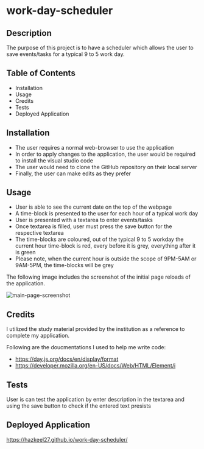 # work-day-scheduler

## Description

The purpose of this project is to have a scheduler which allows the user to save events/tasks for a typical 9 to 5 work day.

## Table of Contents

- Installation
- Usage
- Credits
- Tests
- Deployed Application

## Installation

- The user requires a normal web-browser to use the application
- In order to apply changes to the application, the user would be required to install the visual studio code
- The user would need to clone the GitHub repository on their local server
- Finally, the user can make edits as they prefer

## Usage

- User is able to see the current date on the top of the webpage
- A time-block is presented to the user for each hour of a typical work day
- User is presented with a textarea to enter events/tasks
- Once textarea is filled, user must press the save button for the respective textarea
- The time-blocks are coloured, out of the typical 9 to 5 workday the current hour time-block is red, every before it is grey, everything after it is green
- Please note, when the current hour is outside the scope of 9PM-5AM or 9AM-5PM, the time-blocks will be grey 

The following image includes the screenshot of the initial page reloads of the application.

![main-page-screenshot](https://github.com/hazkeel27/work-day-scheduler/assets/55248924/e09e4296-75c8-49d1-8789-d8db071fa151)

## Credits

I utilized the study material provided by the institution as a reference to complete my application.

Following are the doucmentations I used to help me write code:
- https://day.js.org/docs/en/display/format
- https://developer.mozilla.org/en-US/docs/Web/HTML/Element/i


## Tests

User is can test the application by enter description in the textarea and using the save button to check if the entered text presists

## Deployed Application

https://hazkeel27.github.io/work-day-scheduler/
